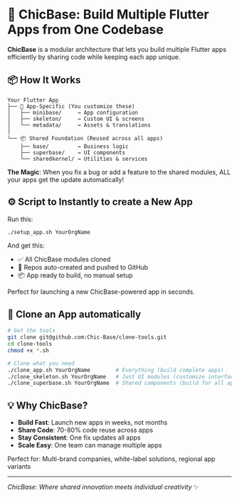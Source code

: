 # 🚀 ChicBase: Build Multiple Flutter Apps from One Codebase

**ChicBase** is a modular architecture that lets you build multiple Flutter apps efficiently by sharing code while keeping each app unique.

## 📦 How It Works

```
Your Flutter App
├── 🎯 App-Specific (You customize these)
│   ├── minibase/     → App configuration
│   ├── skeleton/     → Custom UI & screens  
│   └── metadata/     → Assets & translations
│
└── 📦 Shared Foundation (Reused across all apps)
    ├── base/         → Business logic
    ├── superbase/    → UI components
    └── sharedkernel/ → Utilities & services
```

**The Magic**: When you fix a bug or add a feature to the shared modules, ALL your apps get the update automatically!

## ⚙️ Script to Instantly to create a New App

Run this:

```bash
./setup_app.sh YourOrgName
```

And get this:

- ✅ All ChicBase modules cloned
- 🚀 Repos auto-created and pushed to GitHub
- 📦 App ready to build, no manual setup

Perfect for launching a new ChicBase-powered app in seconds.

## 🚀 Clone an App automatically

```bash
# Get the tools
git clone git@github.com:Chic-Base/clone-tools.git
cd clone-tools
chmod +x *.sh

# Clone what you need
./clone_app.sh YourOrgName        # Everything (build complete apps)
./clone_skeleton.sh YourOrgName   # Just UI modules (customize interface)
./clone_superbase.sh YourOrgName  # Shared components (build for all apps)
```



## 💡 Why ChicBase?

- **Build Fast**: Launch new apps in weeks, not months
- **Share Code**: 70-80% code reuse across apps
- **Stay Consistent**: One fix updates all apps
- **Scale Easy**: One team can manage multiple apps

Perfect for: Multi-brand companies, white-label solutions, regional app variants

---

*ChicBase: Where shared innovation meets individual creativity* ✨
